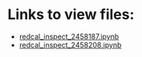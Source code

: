 # Links to view files:

* [redcal_inspect_2458187.ipynb](https://nbviewer.jupyter.org/github/HERA-Team/H1C_IDR3_3_Notebooks/blob/main/redcal_inspect/redcal_inspect_2458187.ipynb)
* [redcal_inspect_2458208.ipynb](https://nbviewer.jupyter.org/github/HERA-Team/H1C_IDR3_3_Notebooks/blob/main/redcal_inspect/redcal_inspect_2458208.ipynb)